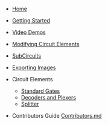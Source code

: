 
  * [Home](/)
  * [Getting Started](getting_started.md)
  * [Video Demos](video_demos.md)
  * [Modifying Circuit Elements](Modify.md)
  * [SubCircuits](subcircuit.md)
  * [Exporting Images](export.md)



* Circuit Elements
  * [Standard Gates](gates.md)
  * [Decoders and Plexers](decodersandplexers.md)
  * [Splitter](splitter.md)
 * Contributors Guide
    [Contributors.md](Contributors.md)
